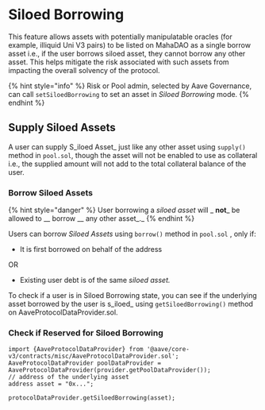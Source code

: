 # Siloed Borrowing

This feature allows assets with potentially manipulatable oracles (for example, illiquid Uni V3 pairs) to be listed on MahaDAO as a single borrow asset i.e., if the user borrows siloed asset, they cannot borrow any other asset. This helps mitigate the risk associated with such assets from impacting the overall solvency of the protocol.

{% hint style="info" %}
Risk or Pool admin, selected by Aave Governance, can call `setSiloedBorrowing` to set an asset in _Siloed Borrowing_ mode.
{% endhint %}

## Supply Siloed Assets

A user can supply S\_iloed Asset\_ just like any other asset using `supply()` method in `pool.sol`, though the asset will not be enabled to use as collateral i.e., the supplied amount will not add to the total collateral balance of the user.

### Borrow Siloed Assets

{% hint style="danger" %}
User borrowing a _siloed asset_ will \_ **not**\_ be allowed to \_\_ borrow \_\_ any other asset\_.\_
{% endhint %}

Users can borrow _Siloed Assets_ using `borrow()` method in `pool.sol` , only if:

* It is first borrowed on behalf of the address

OR

* Existing user debt is of the same _siloed asset._

To check if a user is in Siloed Borrowing state, you can see if the underlying asset borrowed by the user is s\_iloed\_ using `getSiloedBorrowing()` method on AaveProtocolDataProvider.sol.

### Check if Reserved for Siloed Borrowing

```solidity
import {AaveProtocolDataProvider} from '@aave/core-v3/contracts/misc/AaveProtocolDataProvider.sol';
AaveProtocolDataProvider poolDataProvider = AaveProtocolDataProvider(provider.getPoolDataProvider());
// address of the underlying asset
address asset = "0x...";

protocolDataProvider.getSiloedBorrowing(asset);
```
